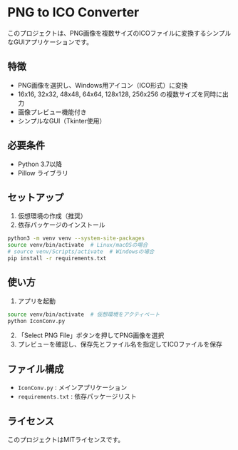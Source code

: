 # PNG to ICO Converter

このプロジェクトは、PNG画像を複数サイズのICOファイルに変換するシンプルなGUIアプリケーションです。

## 特徴
- PNG画像を選択し、Windows用アイコン（ICO形式）に変換
- 16x16, 32x32, 48x48, 64x64, 128x128, 256x256 の複数サイズを同時に出力
- 画像プレビュー機能付き
- シンプルなGUI（Tkinter使用）

## 必要条件
- Python 3.7以降
- Pillow ライブラリ

## セットアップ
1. 仮想環境の作成（推奨）
2. 依存パッケージのインストール

```bash
python3 -m venv venv --system-site-packages
source venv/bin/activate  # Linux/macOSの場合
# source venv/Scripts/activate  # Windowsの場合
pip install -r requirements.txt
```

## 使い方
1. アプリを起動

```bash
source venv/bin/activate  # 仮想環境をアクティベート
python IconConv.py
```

2. 「Select PNG File」ボタンを押してPNG画像を選択
3. プレビューを確認し、保存先とファイル名を指定してICOファイルを保存

## ファイル構成
- `IconConv.py` : メインアプリケーション
- `requirements.txt` : 依存パッケージリスト

## ライセンス
このプロジェクトはMITライセンスです。

